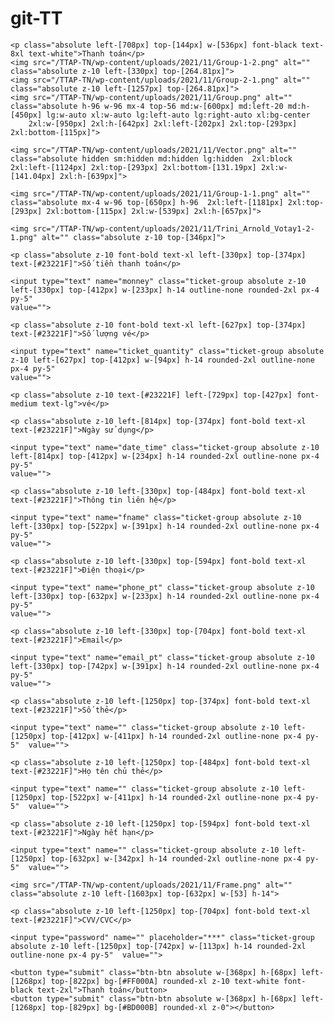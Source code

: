# git-TT

<?php/* Template Name: payment  */?>
 <?php
    $servername = "localhost";
    $database = "admin";
    $username = "admin";
    $password = "";
    $conn = mysqli_connect($servername, $username, $password, $database);

    if (!$conn) {
        die("Connection failed: " . mysqli_connect_error());
    }
    if(isset($_POST['btn_book_ticker'])&&($_POST['btn_book_ticker'])){
        $ticket = $_POST['ticket'];
        $sl_ticket = $_POST['SL_ticket'];
        $date = $_POST['date'];
        $full_name = $_POST['fullname'];
        $phone = $_POST['phone'];
        $email = $_POST['email'];
        $sql_khachhang = mysqli_query($conn,"INSERT INTO WP_DATVE(DV_LOAIVE,DV_SLVE,DV_DATE,DV_FULLNAME,DV_PHONE,DV_EMAIL) 
        VALUES('$ticket','$sl_ticket','$date','$fullname','$phone','$email')");
        $last_id = mysqli_insert_id($conn);
        echo "succes";
    }
?> 
<?php get_header();?>
    <p class="absolute left-[708px] top-[144px] w-[536px] font-black text-8xl text-white">Thanh toán</p>
    <img src="/TTAP-TN/wp-content/uploads/2021/11/Group-1-2.png" alt="" class="absolute z-10 left-[330px] top-[264.81px]">
    <img src="/TTAP-TN/wp-content/uploads/2021/11/Group-2-1.png" alt="" class="absolute z-10 left-[1257px] top-[264.81px]">
    <img src="/TTAP-TN/wp-content/uploads/2021/11/Group.png" alt="" 
    class="absolute h-96 w-96 mx-4 top-56 md:w-[600px] md:left-20 md:h-[450px] lg:w-auto xl:w-auto lg:left-auto lg:right-auto xl:bg-center 
        2xl:w-[950px] 2xl:h-[642px] 2xl:left-[202px] 2xl:top-[293px] 2xl:bottom-[115px]">

    <img src="/TTAP-TN/wp-content/uploads/2021/11/Vector.png" alt="" 
    class="absolute hidden sm:hidden md:hidden lg:hidden  2xl:block  2xl:left-[1124px] 2xl:top-[293px] 2xl:bottom-[131.19px] 2xl:w-[141.04px] 2xl:h-[639px]">

    <img src="/TTAP-TN/wp-content/uploads/2021/11/Group-1-1.png" alt="" 
    class="absolute mx-4 w-96 top-[650px] h-96  2xl:left-[1181px] 2xl:top-[293px] 2xl:bottom-[115px] 2xl:w-[539px] 2xl:h-[657px]">

    <img src="/TTAP-TN/wp-content/uploads/2021/11/Trini_Arnold_Votay1-2-1.png" alt="" class="absolute z-10 top-[346px]">

    <p class="absolute z-10 font-bold text-xl left-[330px] top-[374px] text-[#23221F]">Số tiền thanh toán</p>

    <input type="text" name="monney" class="ticket-group absolute z-10 left-[330px] top-[412px] w-[233px] h-14 outline-none rounded-2xl px-4 py-5" 
    value="">

    <p class="absolute z-10 font-bold text-xl left-[627px] top-[374px] text-[#23221F]">Số lượng vé</p>

    <input type="text" name="ticket_quantity" class="ticket-group absolute z-10 left-[627px] top-[412px] w-[94px] h-14 rounded-2xl outline-none px-4 py-5"  
    value="">

    <p class="absolute z-10 text-[#23221F] left-[729px] top-[427px] font-medium text-lg">vé</p>

    <p class="absolute z-10 left-[814px] top-[374px] font-bold text-xl text-[#23221F]">Ngày sử dụng</p>

    <input type="text" name="date_time" class="ticket-group absolute z-10 left-[814px] top-[412px] w-[234px] h-14 rounded-2xl outline-none px-4 py-5"  
    value="">

    <p class="absolute z-10 left-[330px] top-[484px] font-bold text-xl text-[#23221F]">Thông tin liên hệ</p>

    <input type="text" name="fname" class="ticket-group absolute z-10 left-[330px] top-[522px] w-[391px] h-14 rounded-2xl outline-none px-4 py-5"  
    value="">

    <p class="absolute z-10 left-[330px] top-[594px] font-bold text-xl text-[#23221F]">Điện thoại</p>

    <input type="text" name="phone_pt" class="ticket-group absolute z-10 left-[330px] top-[632px] w-[233px] h-14 rounded-2xl outline-none px-4 py-5"  
    value="">

    <p class="absolute z-10 left-[330px] top-[704px] font-bold text-xl text-[#23221F]">Email</p>

    <input type="text" name="email_pt" class="ticket-group absolute z-10 left-[330px] top-[742px] w-[391px] h-14 rounded-2xl outline-none px-4 py-5"  
    value="">

    <p class="absolute z-10 left-[1250px] top-[374px] font-bold text-xl text-[#23221F]">Số thẻ</p>

    <input type="text" name="" class="ticket-group absolute z-10 left-[1250px] top-[412px] w-[411px] h-14 rounded-2xl outline-none px-4 py-5"  value="">

    <p class="absolute z-10 left-[1250px] top-[484px] font-bold text-xl text-[#23221F]">Họ tên chủ thẻ</p>

    <input type="text" name="" class="ticket-group absolute z-10 left-[1250px] top-[522px] w-[411px] h-14 rounded-2xl outline-none px-4 py-5"  value="">

    <p class="absolute z-10 left-[1250px] top-[594px] font-bold text-xl text-[#23221F]">Ngày hết hạn</p>

    <input type="text" name="" class="ticket-group absolute z-10 left-[1250px] top-[632px] w-[342px] h-14 rounded-2xl outline-none px-4 py-5"  value="">

    <img src="/TTAP-TN/wp-content/uploads/2021/11/Frame.png" alt="" class="absolute z-10 left-[1603px] top-[632px] w-[53] h-14">

    <p class="absolute z-10 left-[1250px] top-[704px] font-bold text-xl text-[#23221F]">CVV/CVC</p>

    <input type="password" name="" placeholder="***" class="ticket-group absolute z-10 left-[1250px] top-[742px] w-[113px] h-14 rounded-2xl outline-none px-4 py-5"  value="">

    <button type="submit" class="btn-btn absolute w-[368px] h-[68px] left-[1268px] top-[822px] bg-[#FF000A] rounded-xl z-10 text-white font-black text-2xl">Thanh toán</button>
    <button type="submit" class="btn-btn absolute w-[368px] h-[68px] left-[1268px] top-[829px] bg-[#BD000B] rounded-xl z-0"></button>

<?php get_footer();?>
